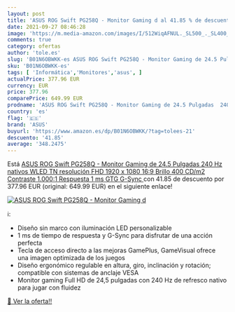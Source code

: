 ```yaml
---
layout: post
title: 'ASUS ROG Swift PG258Q - Monitor Gaming d al 41.85 % de descuento'
date: 2021-09-27 08:46:28
image: 'https://m.media-amazon.com/images/I/512WiqAFNUL._SL500_._SL400_.jpg'
comments: true
category: ofertas
author: 'tole.es'
slug: 'B01N6OBWKK-es ASUS ROG Swift PG258Q - Monitor Gaming de 24.5 Pulgadas...'
sku: 'B01N6OBWKK-es'
tags: [ 'Informática','Monitores','asus', ]
actualPrice: 377.96 EUR
currency: EUR
price: 377.96
comparePrice: 649.99 EUR
prodname: 'ASUS ROG Swift PG258Q - Monitor Gaming de 24.5 Pulgadas  240 Hz nativos  WLED TN  resolución FHD 1920 x 1080  16:9  Brillo 400 CD/m2  Contraste 1.000:1  Respuesta 1 ms GTG  G-Sync '
country: 'es'
flag: '🇪🇸'
brand: 'ASUS'
buyurl: 'https://www.amazon.es/dp/B01N6OBWKK/?tag=tolees-21'
descuento: '41.85'
average: '348.2475'
---
```


Está [ASUS ROG Swift PG258Q - Monitor Gaming de 24.5 Pulgadas  240 Hz nativos  WLED TN  resolución FHD 1920 x 1080  16:9  Brillo 400 CD/m2  Contraste 1.000:1  Respuesta 1 ms GTG  G-Sync ](https://www.amazon.es/dp/B01N6OBWKK/?tag=tolees-21) con 41.85 de descuento por 377.96 EUR (original: 649.99 EUR) en el siguiente enlace!

[![ASUS ROG Swift PG258Q - Monitor Gaming d](https://m.media-amazon.com/images/I/512WiqAFNUL._SL500_._SL400_.jpg)](https://www.amazon.es/dp/B01N6OBWKK/?tag=tolees-21)

ℹ️:

- Diseño sin marco con iluminación LED personalizable
- 1 ms de tiempo de respuesta y G-Sync para disfrutar de una acción perfecta
- Tecla de acceso directo a las mejoras GamePlus, GameVisual ofrece una imagen optimizada de los juegos
- Diseño ergonómico regulable en altura, giro, inclinación y rotación; compatible con sistemas de anclaje VESA
- Monitor gaming Full HD de 24,5 pulgadas con 240 Hz de refresco nativo para jugar con fluidez

[🛒 Ver la oferta!!](https://www.amazon.es/dp/B01N6OBWKK/?tag=tolees-21)
